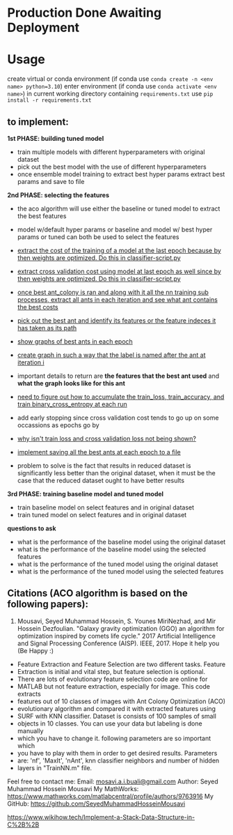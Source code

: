 # **Production Done Awaiting Deployment**

# Usage
create virtual or conda environment (if conda use `conda create -n <env name> python=3.10`) enter environment (if conda use `conda activate <env name>`) in current working directory containing `requirements.txt` use `pip install -r requirements.txt`

## to implement:
**1st PHASE: building tuned model**
- train multiple models with different hyperparameters with original dataset
- pick out the best model with the use of different hyperparameters
- once ensemble model training to extract best hyper params extract best params and save to file

**2nd PHASE: selecting the features**
- the aco algorithm will use either the baseline or tuned model to extract the best features
- model w/default hyper params or baseline and model w/ best hyper params or tuned can both be used to select the features
- <u>extract the cost of the training of a model at the last epoch because by then weights are optimized. Do this in classifier-script.py</u>
- <u>extract cross validation cost using model at last epoch as well since by then weights are optimized. Do this in classifier-script.py</u>
- <u>once best ant_colony is ran and along with it all the nn training sub processes, extract all ants in each iteration and see what ant contains the best costs</u>
- <u>pick out the best ant and identify its features or the feature indeces it has taken as its path</u>

- <u>show graphs of best ants in each epoch</u>
- <u>create graph in such a way that the label is named after the ant at iteration i</u>
- important details to return are **the features that the best ant used** and **what the graph looks like for this ant**

- <u>need to figure out how to accumulate the train_loss, train_accuracy, and train binary_cross_entropy at each run</u>
- add early stopping since cross validation cost tends to go up on some occassions as epochs go by
- <u>why isn't train loss and cross validation loss not being shown?</u>
- <u>implement saving all the best ants at each epoch to a file</u>
- problem to solve is the fact that results in reduced dataset is significantly less better than the original dataset, when it must be the case that the reduced dataset ought to have better results


**3rd PHASE: training baseline model and tuned model**
- train baseline model on select features and in original dataset
- train tuned model on select features and in original dataset


**questions to ask**
- what is the performance of the baseline model using the original dataset
- what is the performance of the baseline model using the selected features
- what is the performance of the tuned model using the original dataset
- what is the performance of the tuned model using the selected features

## Citations (ACO algorithm is based on the following papers):
1. Mousavi, Seyed Muhammad Hossein, S. Younes MiriNezhad, and Mir Hossein Dezfoulian. "Galaxy gravity optimization (GGO) an algorithm for optimization inspired by comets life cycle." 2017 Artificial Intelligence and Signal Processing Conference (AISP). IEEE, 2017. Hope it help you (Be Happy :)
- Feature Extraction and Feature Selection are two different tasks. Feature
- Extraction is initial and vital step, but feature selection is optional.
- There are lots of evolutionary feature selection code are online for
- MATLAB but not feature extraction, especially for image. This code extracts
- features out of 10 classes of images with Ant Colony Optimization (ACO)
- evolutionary algorithm and compared it with extracted features using
- SURF with KNN classifier. Dataset is consists of 100 samples of small
- objects in 10 classes. You can use your data but labeling is done manually
- which you have to change it. following parameters are so important which
- you have to play with them in order to get desired results. Parameters
- are: 'nf', 'MaxIt', 'nAnt', knn classifier neighbors and number of hidden
- layers in "TrainNN.m" file. 

Feel free to contact me:
Email: mosavi.a.i.buali@gmail.com
Author: Seyed Muhammad Hossein Mousavi
My MathWorks: https://www.mathworks.com/matlabcentral/profile/authors/9763916
My GitHub: https://github.com/SeyedMuhammadHosseinMousavi

https://www.wikihow.tech/Implement-a-Stack-Data-Structure-in-C%2B%2B
